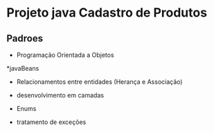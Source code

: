 
# Projeto java Cadastro de Produtos



## Padroes 

* Programação Orientada a Objetos

*javaBeans

* Relacionamentos entre entidades (Herança e Associação)

* desenvolvimento em camadas

* Enums 

* tratamento de exceções